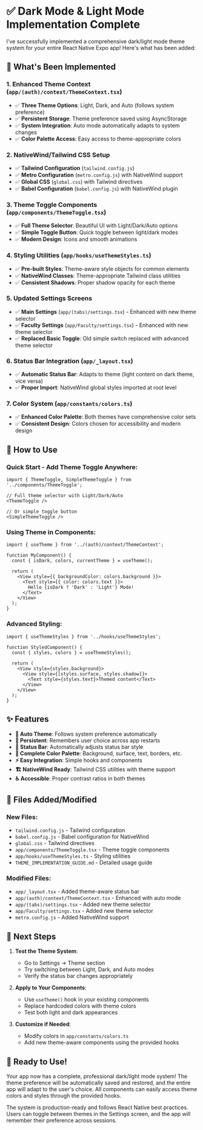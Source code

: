 # ✅ Dark Mode & Light Mode Implementation Complete

I've successfully implemented a comprehensive dark/light mode theme system for your entire React Native Expo app! Here's what has been added:

## 🎨 What's Been Implemented

### 1. **Enhanced Theme Context** (`app/(auth)/context/ThemeContext.tsx`)
- ✅ **Three Theme Options**: Light, Dark, and Auto (follows system preference)
- ✅ **Persistent Storage**: Theme preference saved using AsyncStorage
- ✅ **System Integration**: Auto mode automatically adapts to system changes
- ✅ **Color Palette Access**: Easy access to theme-appropriate colors

### 2. **NativeWind/Tailwind CSS Setup**
- ✅ **Tailwind Configuration** (`tailwind.config.js`)
- ✅ **Metro Configuration** (`metro.config.js`) with NativeWind support
- ✅ **Global CSS** (`global.css`) with Tailwind directives
- ✅ **Babel Configuration** (`babel.config.js`) with NativeWind plugin

### 3. **Theme Toggle Components** (`app/components/ThemeToggle.tsx`)
- ✅ **Full Theme Selector**: Beautiful UI with Light/Dark/Auto options
- ✅ **Simple Toggle Button**: Quick toggle between light/dark modes
- ✅ **Modern Design**: Icons and smooth animations

### 4. **Styling Utilities** (`app/hooks/useThemeStyles.ts`)
- ✅ **Pre-built Styles**: Theme-aware style objects for common elements
- ✅ **NativeWind Classes**: Theme-appropriate Tailwind class utilities
- ✅ **Consistent Shadows**: Proper shadow opacity for each theme

### 5. **Updated Settings Screens**
- ✅ **Main Settings** (`app/(tabs)/settings.tsx`) - Enhanced with new theme selector
- ✅ **Faculty Settings** (`app/Faculty/settings.tsx`) - Enhanced with new theme selector
- ✅ **Replaced Basic Toggle**: Old simple switch replaced with advanced theme selector

### 6. **Status Bar Integration** (`app/_layout.tsx`)
- ✅ **Automatic Status Bar**: Adapts to theme (light content on dark theme, vice versa)
- ✅ **Proper Import**: NativeWind global styles imported at root level

### 7. **Color System** (`app/constants/colors.ts`)
- ✅ **Enhanced Color Palette**: Both themes have comprehensive color sets
- ✅ **Consistent Design**: Colors chosen for accessibility and modern design

## 🚀 How to Use

### Quick Start - Add Theme Toggle Anywhere:
```tsx
import { ThemeToggle, SimpleThemeToggle } from '../components/ThemeToggle';

// Full theme selector with Light/Dark/Auto
<ThemeToggle />

// Or simple toggle button
<SimpleThemeToggle />
```

### Using Theme in Components:
```tsx
import { useTheme } from '../(auth)/context/ThemeContext';

function MyComponent() {
  const { isDark, colors, currentTheme } = useTheme();
  
  return (
    <View style={{ backgroundColor: colors.background }}>
      <Text style={{ color: colors.text }}>
        Hello {isDark ? 'Dark' : 'Light'} Mode!
      </Text>
    </View>
  );
}
```

### Advanced Styling:
```tsx
import { useThemeStyles } from '../hooks/useThemeStyles';

function StyledComponent() {
  const { styles, colors } = useThemeStyles();
  
  return (
    <View style={styles.background}>
      <View style={[styles.surface, styles.shadow]}>
        <Text style={styles.text}>Themed content</Text>
      </View>
    </View>
  );
}
```

## ✨ Features

- **🔄 Auto Theme**: Follows system preference automatically
- **💾 Persistent**: Remembers user choice across app restarts  
- **📱 Status Bar**: Automatically adjusts status bar style
- **🎨 Complete Color Palette**: Background, surface, text, borders, etc.
- **⚡ Easy Integration**: Simple hooks and components
- **🏗️ NativeWind Ready**: Tailwind CSS utilities with theme support
- **♿ Accessible**: Proper contrast ratios in both themes

## 📁 Files Added/Modified

### New Files:
- `tailwind.config.js` - Tailwind configuration
- `babel.config.js` - Babel configuration for NativeWind
- `global.css` - Tailwind directives
- `app/components/ThemeToggle.tsx` - Theme toggle components
- `app/hooks/useThemeStyles.ts` - Styling utilities
- `THEME_IMPLEMENTATION_GUIDE.md` - Detailed usage guide

### Modified Files:
- `app/_layout.tsx` - Added theme-aware status bar
- `app/(auth)/context/ThemeContext.tsx` - Enhanced with auto mode
- `app/(tabs)/settings.tsx` - Added new theme selector
- `app/Faculty/settings.tsx` - Added new theme selector
- `metro.config.js` - Added NativeWind support

## 🎯 Next Steps

1. **Test the Theme System**: 
   - Go to Settings → Theme section
   - Try switching between Light, Dark, and Auto modes
   - Verify the status bar changes appropriately

2. **Apply to Your Components**:
   - Use `useTheme()` hook in your existing components
   - Replace hardcoded colors with theme colors
   - Test both light and dark appearances

3. **Customize if Needed**:
   - Modify colors in `app/constants/colors.ts`
   - Add new theme-aware components using the provided hooks

## 🎉 Ready to Use!

Your app now has a complete, professional dark/light mode system! The theme preference will be automatically saved and restored, and the entire app will adapt to the user's choice. All components can easily access theme colors and styles through the provided hooks.

The system is production-ready and follows React Native best practices. Users can toggle between themes in the Settings screen, and the app will remember their preference across sessions.